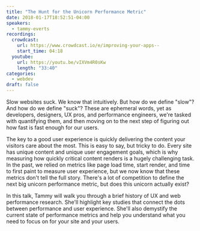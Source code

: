```yaml
---
title: "The Hunt for the Unicorn Performance Metric"
date: 2018-01-17T18:52:51-04:00
speakers:
  - tammy-everts
recordings:
  crowdcast:
    url: https://www.crowdcast.io/e/improving-your-apps--
    start_time: 04:18
  youtube:
    url: https://youtu.be/vIXVm4R0sKw
    length: "33:40"
categories:
  - webdev
draft: false
---
```


Slow websites suck. We know that intuitively. But how do we define "slow"? And how do we define "suck"? These are ephemeral words, yet as developers, designers, UX pros, and performance engineers, we're tasked with quantifying them, and then moving on to the next step of figuring out how fast is fast enough for our users.

The key to a good user experience is quickly delivering the content your visitors care about the most. This is easy to say, but tricky to do. Every site has unique content and unique user engagement goals, which is why measuring how quickly critical content renders is a hugely challenging task. In the past, we relied on metrics like page load time, start render, and time to first paint to measure user experience, but we now know that these metrics don't tell the full story. There's a lot of competition to define the next big unicorn performance metric, but does this unicorn actually exist?

In this talk, Tammy will walk you through a brief history of UX and web performance research. She'll highlight key studies that connect the dots between performance and user experience. She'll also demystify the current state of performance metrics and help you understand what you need to focus on for your site and your users.
